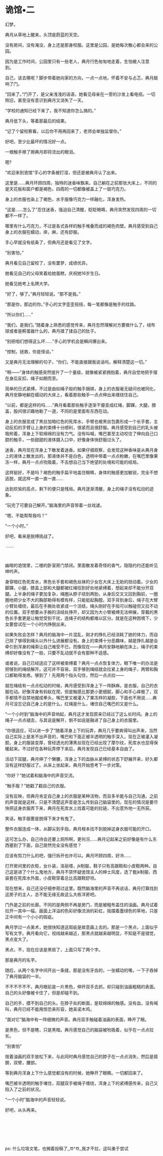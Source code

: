 # 诡馆•二

幻梦。 

典月从草地上醒来，头顶是蔚蓝的天空。 

没有房间，没有淹没，身上还是那身校服。这里是公园，是她每次散心都会来的公园。 

因为是工作时间，公园里只有一些老人，典月行色匆匆地走着，生怕被人注意到。 

自己，该去哪呢？脚步带着她向家的方向，一点一点地，怀着不安与忐忑，典月敲响了门。 

“回来了。”门开了，是父亲浅浅的话语，她看见母亲在一旁的沙发上看电视。一切照旧，甚至没有意识到典月又消失了一天。 

“学校的通知已经下来了，我不知道你怎么搞的。” 

典月低下头，等着那最后的结果。 

“记了个留校察看，以后你不用再回来了，老师会单独监督你。” 

好吧，至少比最坏的情况好一点。 

一根触手擦了擦典月即将流出的眼泪。 

嗯? 

“欢迎来到诡馆”手心的字条被打湿，但还是被典月认了出来。 

这里是……典月环顾四周，独特的迷香味飘来。自己躺在之前那张大床上，不同的是天花板和窗户都是褐色，四周的一切都像被盖上了一层巧克力。 

身上的衣服也染上了褐色，水手服像巧克力一样融化，浑身发热。 

“这是……怎么了”忍住迷香，强迫自己清醒，眨眨眼睛，典月突然发现四周的一切都不一样了。 

哪里有什么巧克力，不过是各式各样的触手堆叠而成的褐色肉壁。典月感受到自己身上的衣服在蠕动，痒，麻，还有舒服。 

手心早就没有纸条了，但典月还是看见了文字。 

“别害怕，” 

典月看见自己留校了，没有噩梦，成绩优异。 

她看见自己的父母笑着给她蛋糕，庆祝她16岁生日。 

她看见她考上名牌大学。 

“好了，够了。”典月轻轻说。“那不是我。” 

“那是你，那边的你。”手心的文字歪歪扭扭，每一笔都像是触手的纹路。 

“所以你们……” 

“我们，是我们。”随着身上熟悉的感觉传来，典月忽然理解对方要做什么了，绒布球或者是孵蛋器什么的，典月揉了揉自己的肚子。 

“别把咱们想得这么坏……”手心的字机会是瞬间爆出来。 

“控制，拯救，你是怪谈。” 

又是典月无法理解的句子，“你们，不能直接跟我说话吗，解释清楚这一切。” 

“啊——”身体的触感突然提升了一个量级，就像被紧紧拥抱着，典月自觉地把手摆在身后反扣，绳子如期而至。 

简单的日式紧缚，不过是由如绳子般的触手捆绑，身上的衣服毫无疑问也被同化，典月安静地躺在蠕动的大床上，看着那些触手一点点伸出来缠绕住自己。 

“以前，都是这样的吗……”典月看着那些触手逐渐干瘪变成红绳，脚踝，大腿，膝盖，股间很识趣地勒了一道，不同的是里面有东西在动。 

身上的衣服变成了黑丝加暗红色的死库水，手臂也被黑丝包裹形成一个长手套，主动反扣的手臂让上身的束缚十分顺利，很紧而且很舒服。典月感受到自己的乳头被吸附着，浑身上下软绵绵的没有力气。没有叫喊，嘴巴甚至主动咬住了伸向自己口腔的触手，一些甜甜的液体摄入口中，好像身体快舒服过头了。 

迷香，典月现在浑身上下散发着迷香。如果仔细观察，会发现这种香味是从典月身上的液体上散发出的，那液体并不是白色，透明中带着一点点粉嫩，在嘴巴里像果冻一样，典月一点点吮吸着，不去想自己当下绝望的处境和可能的结局。 

这样挺好，不是吗？褐色的触手扁平地盖住眼睛，身体的触感更加敏锐，完全不想逃脱，就这样一直一直一直…… 

达到欢愉的高点，剩下的便只是残局。典月逐渐清醒，身上的绳子没有松动的迹象。 

“玩完了可要自己解开。”脑海里的声音带着一丝戏谑。 

“嗯，不能帮帮我吗？” 

“一个小时。” 

好吧，看来是脱缚挑战了。 

 ……

  

幽暗的诡馆里，二楼的卧室房门禁闭。里面散发着奇怪的香气，隐隐约约还能听见呻吟声。 

身穿暗红色死库水，黑色长手套和褐色丝袜的少女在大床上无助的扭动着。少女的脚踝，小腿，膝盖上部和大腿都被红绳恰到好处地紧缚着，想起来却不能分开双腿。上半身的绳子更加复杂，绳圈从脖子绕到两肋，从身后交叉又回到胸前，一圈圈地把少女不大的胸部勒得有模有样，只能挺起胸膛。双手背到身后，绳子在大臂小臂处缠绕，最后在手腕处收紧成一个活结，绳头刚好在手指可以触碰但又拉不动的位置。双手想要从手腕的活结处挣开，却又因为大小臂被缚无法伸展，穿戴的黑色长手套更是让触觉受到干扰，连绳子的结构都难以区分。就是在这种困境下，少女要尝试在一个小时内挣脱出来。 

如果失败会怎样？典月的脑海中一片混乱，刚才的挣扎已经消耗了她的体力，而自己除了够得到绳头以外什么进展都没有。身上的束缚十分恶趣味，越是挣扎越是会牵引到浑身的绳索让自己难受不已，而像现在——典月安静地躺在床上，绳子的束缚却好像没有了一般，只要不乱动就不会有那种不适感。 

或者说，自己已经适应了这样被束缚着？典月一点点恢复体力，眼下唯一的办法是把够到的绳结解开。这可并不容易，双手够到绳结就会拉紧上身的绳子，两臂和胸口都勒得发疼。够到了！先用两个指头勾住，然后一点点拉—— 

就在绳结有一点点松动的时候，典月感受到浑身上下一阵酥麻。是衣服，自己的衣服在动。好像浑身有蚂蚁在爬，但是触感比那更小更细腻，脚心和手心痒极了，双手都情不自禁地握成拳头，嘴巴里又被灌入了果冻样的凝胶，下面也不用说……典月可没忘记自己身上的是什么，红绳是什么，堵住自己嘴巴的又是什么。 

“一个小时到”脑海中的声音响起，典月这才发现原来已经过了这么长时间。身上的绳子一点点褪去，与其说是解开，倒不如说是融进了自己身上的衣服里。 

“你很适应，可以进一步了”随着浑身上下的玩弄，典月几乎要爽得叫出声来，当然自己实际上是发不出声音的，嘴巴和下面正被半透明的触手深入，现在正被灌入凝胶。身上的服装变厚，曾经透光的薄黑丝现在已经出现了摩尔纹，死库水也显得保暖起来。不过好在各种玩弄停下来后，典月发现自己已经基本自由了。 

活动下双腿，典月伸了个懒腰，浑身上下的血脉从紧缚的状态下舒展开来，好久都没有这样舒服过了。从床上坐起来，典月开始思考下一步对策。 

“你好？”她试着和脑海中的声音交流。 

“触手服？”她戳了戳自己的衣服。 

没有反映，但典月肯定自己身上的衣服是某种活物，而且多半能与自己沟通，之前的声音就是这样，只是不清楚这声音是怎么传到自己脑袋里的。现在的情况是要尽快把这身衣服弄下来，典月在死库水上找着可能的拉链，不出意外地一无所获。 

笑话，触手服要是脱得下来才有鬼了。 

整件衣服连成一体，从脚尖到手指，典月根本找不到脱掉这身衣服可能的开口。 

这可怎么办，自己待会还要上厕所啊，更何况……典月记起来之前好像是有什么东西塞到了下面，自己居然完全没有感觉？ 

应该有剪刀什么的吧，强行拆开也许可以。典月环顾四周，好冷…… 

打开房间里的衣柜，女仆装，洛丽塔，jk制服，鞋子只有高跟鞋和小皮鞋两种。自己这是进了个什么鬼地方，典月不禁怀疑诡馆主人的绅士风度，选了套jk制服，西装套在死库水外面，小皮鞋穿着总比高跟鞋舒坦。 

现在想来，自己还没仔细参观过这里。既然脑海里的声音不再说话，典月打算找到这房子的主人，总不能无缘无故这么大栋洋房吧。 

门外是之前的长廊。不同的是两侧不再是房门，而是被粗布盖住的油画。典月试着拉开一其中一幅，画面上洋溢的色彩好像流淌的彩虹，摇摆着墨绿色的草地，只是正中间有一个小小的瑕疵。 

典月学过一点美术，她很快知道这瑕疵是故意画上去的。那是一个黑点，上面似乎写有文字。典月看向它，视线越来越近，那黑点就越来越明显，不知是不是错觉，黑点变大了。 

黑点，不，现在应该是黑斑了，上面只写了两个字。 

那是典月的名字。 

随后，从两个名字中间开出一条缝，那是没有牙齿的，一张蠕动的嘴，一下子吞掉了典月脑袋的一半。 

不不不不不不，典月眼前是一片黑色，伸开双手去抓，却只碰到油画粗糙的表面。自己的头好像被卡住了，但是却碰不到。 

自己的手，摸不到自己的头。在脖子处的断面，是软绵绵的触感。没有血，没有喊叫，典月已经不能用惊恐来形容，她呆诺木鸡。 

“面对它”脑海中有一阵细微的声音。典月双手触碰着油画的表面，睁开了眼。 

是黑色，但不是瞎，只是黑暗。典月感觉自己的脑袋被吮吸着，似乎在一点点拉长。 

“别害怕” 

按着油画的双手放松下来，与此同时典月感觉自己的脖子在一点点消失，然后是肩膀，双臂，腰部。 

等到典月浑身上下什么感觉都没有的时候，她睁开了眼睛。一切都回来了。 

嘴巴被半透明的触手堵住，双腿双手被绳子缠绕，浑身上下的紧缚感传来，自己又陷入了之前的状况。 

“一个小时”脑海中的声音轻轻说。 

好吧，从头再来。 

  

  

  

ps: 什么垃圾文笔，也搁着投稿了,,Ծ^Ծ,,我才不拉，这叫勇于尝试

